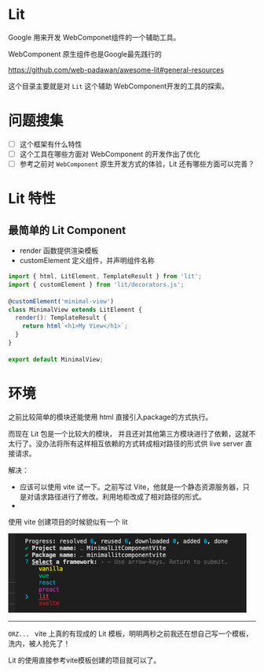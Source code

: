# Lit
Google 用来开发 WebComponet组件的一个辅助工具。

WebComponent 原生组件也是Google最先践行的

https://github.com/web-padawan/awesome-lit#general-resources


这个目录主要就是对 `Lit` 这个辅助 WebComponent开发的工具的探索。

# 问题搜集

- [ ] 这个框架有什么特性
- [ ] 这个工具在哪些方面对 WebComponent 的开发作出了优化
- [ ] 参考之前对 `WebComponent` 原生开发方式的体验，Lit 还有哪些方面可以完善？

# Lit 特性

## 最简单的 Lit Component

- render 函数提供渲染模板
- customElement 定义组件，并声明组件名称

```javascript
import { html, LitElement, TemplateResult } from 'lit';
import { customElement } from 'lit/decorators.js';

@customElement('minimal-view')
class MinimalView extends LitElement {
  render(): TemplateResult {
    return html`<h1>My View</h1>`;
  }
}

export default MinimalView;
```

# 环境
之前比较简单的模块还能使用 html 直接引入package的方式执行。

而现在 Lit 包是一个比较大的模块， 并且还对其他第三方模块进行了依赖，这就不太行了。没办法将所有这样相互依赖的方式转成相对路径的形式供 live server 直接请求。

解决：

- 应该可以使用 vite 试一下。之前写过 Vite，他就是一个静态资源服务器，只是对请求路径进行了修改。利用地柜改成了相对路径的形式。
- 
使用 vite 创建项目的时候貌似有一个 lit

![](images/2022-01-14-00-14-45.png)

---

`ORZ... `  vite 上真的有现成的 Lit 模板，明明两秒之前我还在想自己写一个模板，洗内，被人抢先了！


Lit 的使用直接参考vite模板创建的项目就可以了。
